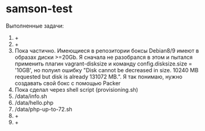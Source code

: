 # samson-test
Выполненные задачи:
1. \+
2. \+
3. Пока частично. Имеющиеся в репозитории боксы Debian8/9 имеют в образах диски >=20Gb. Я сначала не разобрался в этом и пытался применить плагин vagrant-disksize и команду config.disksize.size = '10GB', но полуил ошибку "Disk cannot be decreased in size. 10240 MB requested but disk is already 131072 MB.". Я так понимаю, нужно создавать свой бокс с помощью Packer
4. Пока сделал через shell script (provisioning.sh)
5. /data/info.sh
6. /data/hello.php
7. /data/php-up-to-72.sh
8. \+
9. \+
